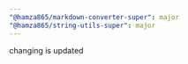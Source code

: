 ```yaml
---
"@hamza865/markdown-converter-super": major
"@hamza865/string-utils-super": major
---
```


changing is updated

